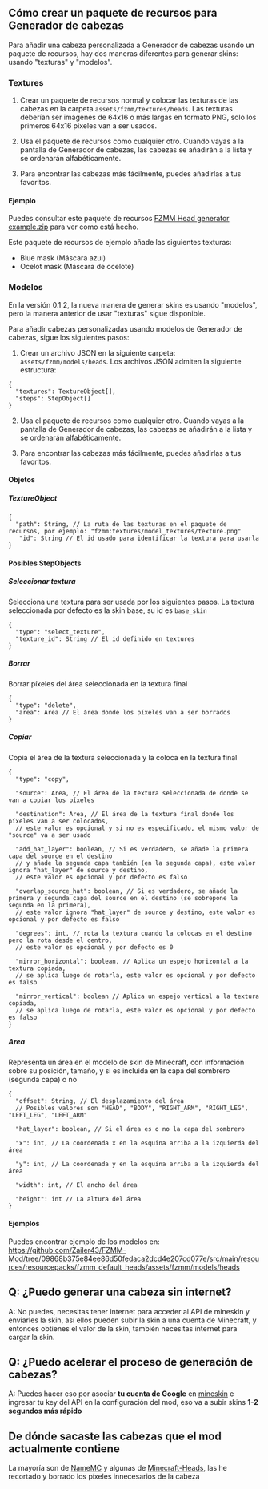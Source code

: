 ## Cómo crear un paquete de recursos para Generador de cabezas

Para añadir una cabeza personalizada a Generador de cabezas usando un paquete de recursos, hay dos maneras diferentes para generar skins: usando "texturas" y "modelos".

### Textures

1. Crear un paquete de recursos normal y colocar las texturas de las cabezas en la carpeta `assets/fzmm/textures/heads`. Las texturas deberían ser imágenes de 64x16 o más largas en formato PNG, solo los primeros 64x16 píxeles van a ser usados.

2. Usa el paquete de recursos como cualquier otro. Cuando vayas a la pantalla de Generador de cabezas, las cabezas se añadirán a la lista y se ordenarán alfabéticamente.

3. Para encontrar las cabezas más fácilmente, puedes añadirlas a tus favoritos.

#### Ejemplo

Puedes consultar este paquete de recursos [FZMM Head generator example.zip](https://github.com/Zailer43/FZMM-Mod/files/10303878/FZMM.Head.generator.example.zip) para ver como está hecho.

Este paquete de recursos de ejemplo añade las siguientes texturas:
- Blue mask (Máscara azul)
- Ocelot mask (Máscara de ocelote)

### Modelos

En la versión 0.1.2, la nueva manera de generar skins es usando "modelos", pero la manera anterior de usar "texturas" sigue disponible.

Para añadir cabezas personalizadas usando modelos de Generador de cabezas, sigue los siguientes pasos:

1. Crear un archivo JSON en la siguiente carpeta: `assets/fzmm/models/heads`. Los archivos JSON admiten la siguiente estructura:

```json5
{
  "textures": TextureObject[],
  "steps": StepObject[]
}
```
2. Usa el paquete de recursos como cualquier otro. Cuando vayas a la pantalla de Generador de cabezas, las cabezas se añadirán a la lista y se ordenarán alfabéticamente.

3. Para encontrar las cabezas más fácilmente, puedes añadirlas a tus favoritos.

#### Objetos

##### TextureObject

```json5
{
  "path": String, // La ruta de las texturas en el paquete de recursos, por ejemplo: "fzmm:textures/model_textures/texture.png"
   "id": String // El id usado para identificar la textura para usarla
}
```

#### Posibles StepObjects

##### Seleccionar textura
Selecciona una textura para ser usada por los siguientes pasos. La textura seleccionada por defecto es la skin base, su id es `base_skin`

```json5
{
  "type": "select_texture",
  "texture_id": String // El id definido en textures
}
```

##### Borrar
Borrar píxeles del área seleccionada en la textura final


```json5
{
  "type": "delete",
  "area": Area // El área donde los píxeles van a ser borrados
}
```

##### Copiar
Copia el área de la textura seleccionada y la coloca en la textura final

```json5
{
  "type": "copy",

  "source": Area, // El área de la textura seleccionada de donde se van a copiar los píxeles

  "destination": Area, // El área de la textura final donde los píxeles van a ser colocados,
  // este valor es opcional y si no es especificado, el mismo valor de "source" va a ser usado

  "add_hat_layer": boolean, // Si es verdadero, se añade la primera capa del source en el destino
  // y añade la segunda capa también (en la segunda capa), este valor ignora "hat_layer" de source y destino,
  // este valor es opcional y por defecto es falso

  "overlap_source_hat": boolean, // Si es verdadero, se añade la primera y segunda capa del source en el destino (se sobrepone la segunda en la primera),
  // este valor ignora "hat_layer" de source y destino, este valor es opcional y por defecto es falso
  
  "degrees": int, // rota la textura cuando la colocas en el destino pero la rota desde el centro,
  // este valor es opcional y por defecto es 0
  
  "mirror_horizontal": boolean, // Aplica un espejo horizontal a la textura copiada,
  // se aplica luego de rotarla, este valor es opcional y por defecto es falso
  
  "mirror_vertical": boolean // Aplica un espejo vertical a la textura copiada,
  // se aplica luego de rotarla, este valor es opcional y por defecto es falso
}
```

##### Area
Representa un área en el modelo de skin de Minecraft, con información sobre su posición, tamaño, y si es incluida en la capa del sombrero (segunda capa) o no

```json5
{
  "offset": String, // El desplazamiento del área
  // Posibles valores son "HEAD", "BODY", "RIGHT_ARM", "RIGHT_LEG", "LEFT_LEG", "LEFT_ARM"

  "hat_layer": boolean, // Si el área es o no la capa del sombrero

  "x": int, // La coordenada x en la esquina arriba a la izquierda del área

  "y": int, // La coordenada y en la esquina arriba a la izquierda del área

  "width": int, // El ancho del área

  "height": int // La altura del área
}
```

#### Ejemplos
Puedes encontrar ejemplo de los modelos en: https://github.com/Zailer43/FZMM-Mod/tree/09868b375e84ee86d50fedaca2dcd4e207cd077e/src/main/resources/resourcepacks/fzmm_default_heads/assets/fzmm/models/heads

## Q: ¿Puedo generar una cabeza sin internet?
A: No puedes, necesitas tener internet para acceder al API de mineskin y enviarles la skin, así ellos pueden subir la skin a una cuenta de Minecraft, y entonces obtienes el valor de la skin, también necesitas internet para cargar la skin.

## Q: ¿Puedo acelerar el proceso de generación de cabezas?
A: Puedes hacer eso por asociar **tu cuenta de Google** en [mineskin](https://mineskin.org/apikey) e ingresar tu key del API en la configuración del mod, eso va a subir skins **1-2 segundos más rápido**

## De dónde sacaste las cabezas que el mod actualmente contiene

La mayoría son de [NameMC](https://namemc.com) y algunas de [Minecraft-Heads](https://minecraft-heads.com), las he recortado y borrado los píxeles innecesarios de la cabeza